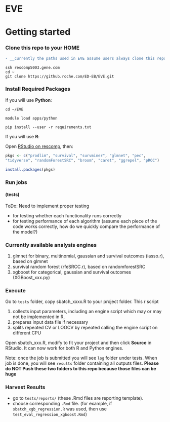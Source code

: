 # EVE


# Getting started


### Clone this repo to your HOME

```diff
- __currently the paths used in EVE assume users always clone this repo to your unix HOME__
```

```console
ssh rescomp5003.gene.com
cd ~
git clone https://github.roche.com/ED-EB/EVE.git
```


### Install Required Packages

If you will use **Python**:

```console
cd ~/EVE

module load apps/python

pip install --user -r requirements.txt
```

If you will use **R**:

Open [RStudio on rescomp](http://rescomp5105.gene.com:8080), then:

```r
pkgs <- c("prodlim", "survival", "survminer", "glmnet", "pec", 
"tidyverse", "randomForestSRC", "broom", "caret", "ggrepel", "pROC")

install.packages(pkgs)
```


### Run jobs

#### (tests)

ToDo: Need to implement proper testing


  - for testing whether each functionality runs correctly
  - for testing performance of each algorithm (assume each piece of the code works correctly, 
  how do we quickly compare the performance of the model?)
  

### Currently available analysis engines

1. glmnet for binary, multinomial, gaussian and survival outcomes (lasso.r), based on glmnet
2. survival random forest (rfeSRCC.r), based on randomforestSRC
3. xgboost for categorical, gaussian and survival outcomes (XGBoost_xxx.py)

### Execute

Go to `tests` folder, copy sbatch_xxxx.R to your project folder. This r script 
1. collects input parameters, including an engine script which may or may not be implemented in R, 
2. prepares input data file if necessary
3. splits repeated CV or LOOCV by repeated calling the engine script on different CPU

Open sbatch_xxx.R, modify to fit your project and then click **Source** in RStudio. 
It can now work for both R and Python engines. 

Note: once the job is submitted you will see `log` folder under tests. 
When job is done, you will see `results` folder containing all outputs files. 
**Please do NOT Push these two folders to this repo because those files can be huge**

### Harvest Results

  - go to `tests/reports/` (these .Rmd files are reporting template).
  - choose corresponding `.Rmd` file. 
  (for example, if `sbatch_xgb_regression.R` was used, 
  then use `test_eval_regression_xgboost.Rmd`)
